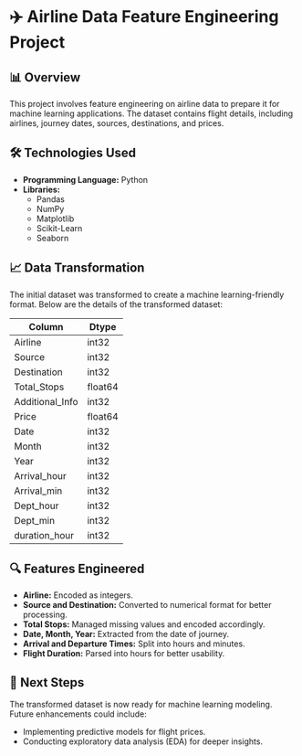 # ✈️ Airline Data Feature Engineering Project


## 📊 Overview

This project involves feature engineering on airline data to prepare it for machine learning applications. The dataset contains flight details, including airlines, journey dates, sources, destinations, and prices.

## 🛠️ Technologies Used

- **Programming Language:** Python
- **Libraries:** 
  - Pandas
  - NumPy
  - Matplotlib
  - Scikit-Learn
  - Seaborn
## 📈 Data Transformation

The initial dataset was transformed to create a machine learning-friendly format. Below are the details of the transformed dataset:

| Column           | Dtype   |
|------------------|---------|
| Airline          | int32   |
| Source           | int32   |
| Destination      | int32   |
| Total_Stops      | float64 |
| Additional_Info  | int32   |
| Price            | float64 |
| Date             | int32   |
| Month            | int32   |
| Year             | int32   |
| Arrival_hour     | int32   |
| Arrival_min      | int32   |
| Dept_hour        | int32   |
| Dept_min         | int32   |
| duration_hour    | int32   |


## 🔍 Features Engineered

- **Airline:** Encoded as integers.
- **Source and Destination:** Converted to numerical format for better processing.
- **Total Stops:** Managed missing values and encoded accordingly.
- **Date, Month, Year:** Extracted from the date of journey.
- **Arrival and Departure Times:** Split into hours and minutes.
- **Flight Duration:** Parsed into hours for better usability.

## 🚀 Next Steps

The transformed dataset is now ready for machine learning modeling. Future enhancements could include:

- Implementing predictive models for flight prices.
- Conducting exploratory data analysis (EDA) for deeper insights.

